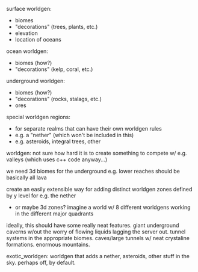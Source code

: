 surface worldgen:
* biomes
* "decorations" (trees, plants, etc.)
* elevation
* location of oceans

ocean worldgen:
* biomes (how?)
* "decorations" (kelp, coral, etc.)

underground worldgen:
* biomes (how?)
* "decorations" (rocks, stalags, etc.)
* ores

special worldgen regions:
* for separate realms that can have their own worldgen rules
* e.g. a "nether" (which won't be included in this)
* e.g. asteroids, integral trees, other




worldgen:
not sure how hard it is to create something to compete w/ e.g. valleys (which uses c++ code anyway...)

we need 3d biomes for the underground
e.g. lower reaches should be basically all lava

create an easily extensible way for adding distinct worldgen zones defined by y level for e.g. the nether
- or maybe 3d zones? imagine a world w/ 8 different worldgens working in the different major quadrants

ideally, this should have some really neat features. giant underground caverns w/out the worry of flowing liquids
lagging the server out. tunnel systems in the appropriate biomes. caves/large tunnels w/ neat crystaline formations.
enormous mountains.


exotic_worldgen:
worldgen that adds a nether, asteroids, other stuff in the sky. perhaps off, by default.

